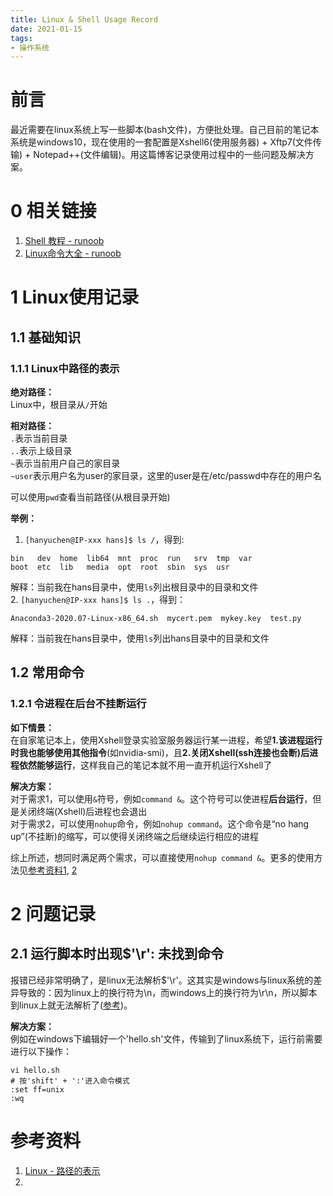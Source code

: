 ```yaml
---
title: Linux & Shell Usage Record
date: 2021-01-15
tags:
- 操作系统
---
```

# 前言
最近需要在linux系统上写一些脚本(bash文件)，方便批处理。自己目前的笔记本系统是windows10，现在使用的一套配置是Xshell6(使用服务器) + Xftp7(文件传输) + Notepad++(文件编辑)。用这篇博客记录使用过程中的一些问题及解决方案。

# 0 相关链接
1. [Shell 教程 - runoob](https://www.runoob.com/linux/linux-shell.html)
2. [Linux命令大全 - runoob](https://www.runoob.com/linux/linux-command-manual.html)

# 1 Linux使用记录
## 1.1 基础知识
### 1.1.1 Linux中路径的表示

**绝对路径：**  
Linux中，根目录从```/```开始

**相对路径：**  
```.```表示当前目录  
```..```表示上级目录  
```~```表示当前用户自己的家目录  
```~user```表示用户名为user的家目录，这里的user是在/etc/passwd中存在的用户名  

可以使用```pwd```查看当前路径(从根目录开始)

**举例：**  
1. ```[hanyuchen@IP-xxx hans]$ ls /```，得到:  
```
bin   dev  home  lib64  mnt  proc  run   srv  tmp  var
boot  etc  lib   media  opt  root  sbin  sys  usr
```
解释：当前我在hans目录中，使用```ls```列出根目录中的目录和文件  
2. ```[hanyuchen@IP-xxx hans]$ ls .```，得到：
```
Anaconda3-2020.07-Linux-x86_64.sh  mycert.pem  mykey.key  test.py
```
解释：当前我在hans目录中，使用```ls```列出hans目录中的目录和文件

## 1.2 常用命令
### 1.2.1 令进程在后台不挂断运行
**如下情景：**  
在自家笔记本上，使用Xshell登录实验室服务器运行某一进程，希望**1.该进程运行时我也能够使用其他指令**(如nvidia-smi)，且**2.关闭Xshell(ssh连接也会断)后进程依然能够运行**，这样我自己的笔记本就不用一直开机运行Xshell了

**解决方案：**  
对于需求1，可以使用```&```符号，例如```command &```。这个符号可以使进程**后台运行**，但是关闭终端(Xshell)后进程也会退出  
对于需求2，可以使用```nohup```命令，例如```nohup command```。这个命令是“no hang up”(不挂断)的缩写，可以使得关闭终端之后继续运行相应的进程

综上所述，想同时满足两个需求，可以直接使用```nohup command &```。更多的使用方法见[参考资料1](https://www.cnblogs.com/caodneg7/p/12028236.html), [2](https://mp.weixin.qq.com/s/nyT-FPdIUdJUiUCYVGEnTg)

# 2 问题记录
## 2.1 运行脚本时出现$'\r': 未找到命令
报错已经非常明确了，是linux无法解析$'\r'。这其实是windows与linux系统的差异导致的：因为linux上的换行符为\n，而windows上的换行符为\r\n，所以脚本到linux上就无法解析了([参考](https://blog.csdn.net/u010416101/article/details/80135293))。

**解决方案：**   
例如在windows下编辑好一个'hello.sh'文件，传输到了linux系统下，运行前需要进行以下操作：
```
vi hello.sh
# 按'shift' + ':'进入命令模式
:set ff=unix
:wq
```

# 参考资料
1. [Linux - 路径的表示](https://blog.csdn.net/zhangzhebjut/article/details/22977477)
2. 